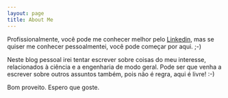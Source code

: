 ```yaml
---
layout: page
title: About Me 
---
```


Profissionalmente, você pode me conhecer melhor pelo [Linkedin](https://www.linkedin.com/in/brenocruz/), mas se quiser me conhecer pessoalmentei, você pode começar por aqui. ;-) 

Neste blog pessoal irei tentar escrever sobre coisas do meu interesse, relacionados à ciência e a engenharia de modo geral. Pode ser que venha a escrever sobre outros assuntos também, pois não é regra, aqui é livre! :-) 

Bom proveito. Espero que goste.
